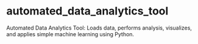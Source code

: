 # automated_data_analytics_tool
Automated Data Analytics Tool: Loads data, performs analysis, visualizes, and applies simple machine learning using Python.
